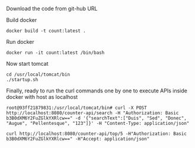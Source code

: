 Download the code from git-hub URL

Build docker 

```
docker build -t count:latest .
```
 
Run docker

```
docker run -it count:latest /bin/bash
```
    
Now start tomcat 

 ```
cd /usr/local/tomcat/bin
./startup.sh
 ```
Finally, ready to run the curl commands one by one to execute APIs inside docker with host as localhost

```
root@93ff21879831:/usr/local/tomcat/bin# curl -X POST http://localhost:8080/counter-api/search -H "Authorization: Basic b3B0dXM6Y2FuZGlkYXRlcw==" -d '{"searchText":["Duis", "Sed", "Donec", "Augue", "Pellentesque", "123"]}' -H "Content-Type: application/json" 
```

```
curl http://localhost:8080/counter-api/top/5 -H"Authorization: Basic b3B0dXM6Y2FuZGlkYXRlcw==" -H"Accept: application/json"
```

